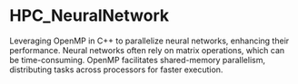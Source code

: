 # HPC_NeuralNetwork
Leveraging OpenMP in C++ to parallelize neural networks, enhancing their performance. Neural networks often rely on matrix operations, which can be time-consuming. OpenMP facilitates shared-memory parallelism, distributing tasks across processors for faster execution.
